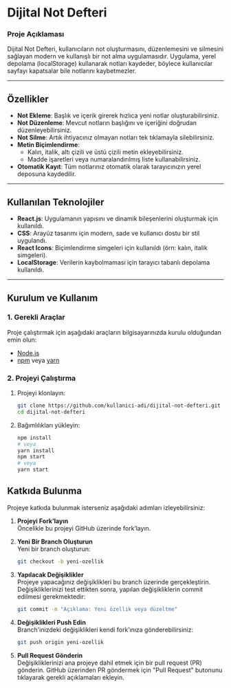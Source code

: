 # **Dijital Not Defteri**

### **Proje Açıklaması**  
Dijital Not Defteri, kullanıcıların not oluşturmasını, düzenlemesini ve silmesini sağlayan modern ve kullanışlı bir not alma uygulamasıdır. Uygulama, yerel depolama (localStorage) kullanarak notları kaydeder, böylece kullanıcılar sayfayı kapatsalar bile notlarını kaybetmezler.

---

## **Özellikler**
- **Not Ekleme**: Başlık ve içerik girerek hızlıca yeni notlar oluşturabilirsiniz.  
- **Not Düzenleme**: Mevcut notların başlığını ve içeriğini doğrudan düzenleyebilirsiniz.  
- **Not Silme**: Artık ihtiyacınız olmayan notları tek tıklamayla silebilirsiniz.  
- **Metin Biçimlendirme**:  
  - Kalın, italik, altı çizili ve üstü çizili metin ekleyebilirsiniz.  
  - Madde işaretleri veya numaralandırılmış liste kullanabilirsiniz.  
- **Otomatik Kayıt**: Tüm notlarınız otomatik olarak tarayıcınızın yerel deposuna kaydedilir.  

---

## **Kullanılan Teknolojiler**
- **React.js**: Uygulamanın yapısını ve dinamik bileşenlerini oluşturmak için kullanıldı.  
- **CSS**: Arayüz tasarımı için modern, sade ve kullanıcı dostu bir stil uygulandı.  
- **React Icons**: Biçimlendirme simgeleri için kullanıldı (örn: kalın, italik simgeleri).  
- **LocalStorage**: Verilerin kaybolmaması için tarayıcı tabanlı depolama kullanıldı.

---

## **Kurulum ve Kullanım**

### **1. Gerekli Araçlar**  
Proje çalıştırmak için aşağıdaki araçların bilgisayarınızda kurulu olduğundan emin olun:
- [Node.js](https://nodejs.org/)  
- [npm](https://www.npmjs.com/) veya [yarn](https://yarnpkg.com/)

### **2. Projeyi Çalıştırma**  
1. Projeyi klonlayın:  
   ```bash
   git clone https://github.com/kullanici-adi/dijital-not-defteri.git
   cd dijital-not-defteri
2. Bağımlılıkları yükleyin:  
   ```bash
   npm install
   # veya
   yarn install
   npm start
   # veya
   yarn start

## **Katkıda Bulunma**
Projeye katkıda bulunmak isterseniz aşağıdaki adımları izleyebilirsiniz:

1. **Projeyi Fork’layın**  
   Öncelikle bu projeyi GitHub üzerinde fork’layın.

2. **Yeni Bir Branch Oluşturun**  
   Yeni bir branch oluşturun:  
   ```bash
   git checkout -b yeni-ozellik

3. **Yapılacak Değişiklikler**  
   Projeye yapacağınız değişiklikleri bu branch üzerinde gerçekleştirin.
   Değişikliklerinizi test ettikten sonra, yapılan değişikliklerin commit edilmesi gerekmektedir:
   ```bash
   git commit -m "Açıklama: Yeni özellik veya düzeltme"

4. **Değişiklikleri Push Edin**  
   Branch'inizdeki değişiklikleri kendi fork’ınıza gönderebilirsiniz:
   ```bash
   git push origin yeni-ozellik
   
5. **Pull Request Gönderin**  
   Değişikliklerinizi ana projeye dahil etmek için bir pull request (PR) gönderin.
   GitHub üzerinden PR göndermek için "Pull Request" butonunu tıklayarak gerekli açıklamaları ekleyin.


